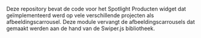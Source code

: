 Deze repository bevat de code voor het Spotlight Producten widget dat geïmplementeerd werd op vele verschillende projecten als afbeeldingscarrousel. Deze module vervangt de afbeeldingscarrousels dat gemaakt werden aan de hand van de Swiper.js bibliotheek.
